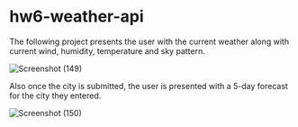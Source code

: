 # hw6-weather-api

The following project presents the user with the current weather along with current wind, humidity, temperature and sky pattern.

![Screenshot (149)](https://user-images.githubusercontent.com/79488120/132610814-718adebc-95ca-4faa-96e0-335dbb669b3c.png)


Also once the city is submitted, the user is presented with a 5-day forecast for the city they entered.

![Screenshot (150)](https://user-images.githubusercontent.com/79488120/132610828-82772faa-01d9-4672-803f-65e4352cbf55.png)
